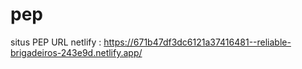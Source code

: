 # pep
situs PEP
URL netlify : https://671b47df3dc6121a37416481--reliable-brigadeiros-243e9d.netlify.app/